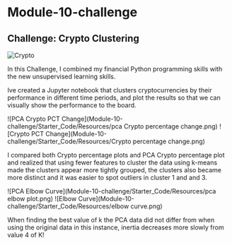 # Module-10-challenge

## Challenge: Crypto Clustering

![Crypto](https://tse4.mm.bing.net/th?id=OIP.W86wadZRcUBR-FP8NPKp0wHaEK&pid=Api&P=0&h=220)

In this Challenge, I combined my financial Python programming skills with the new unsupervised learning skills.

Ive created a Jupyter notebook that clusters cryptocurrencies by their performance in different time periods, and plot the results so that we can visually show the performance to the board.

![PCA Crypto PCT Change](Module-10-challenge/Starter_Code/Resources/pca Crypto percentage change.png)
![Crypto PCT Change](Module-10-challenge/Starter_Code/Resources/Crypto percentage change.png)

I compared both Crypto percentage plots and PCA Crypto percentage plot and realized that using fewer features to cluster the data using k-means made the clusters appear more tightly grouped, the clusters also became more distinct and it was easier to spot outliers in cluster 1 and and 3.



![PCA Elbow Curve](Module-10-challenge/Starter_Code/Resources/pca elbow plot.png)
![Elbow Curve](Module-10-challenge/Starter_Code/Resources/elbow curve.png)

When finding the best value of k the PCA data did not differ from when using the original data in this instance, inertia decreases more slowly from value 4 of K!
